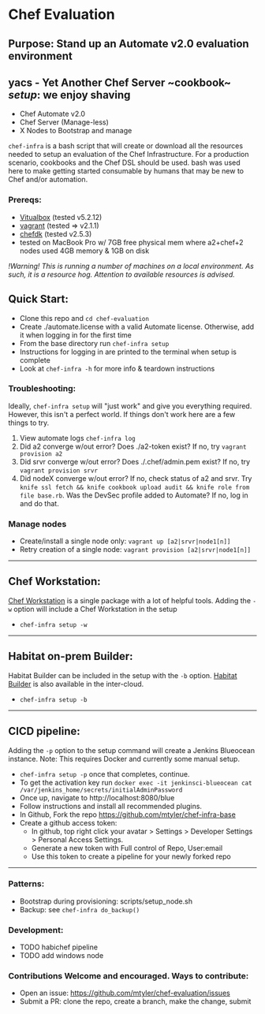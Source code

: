 # Chef Evaluation
## Purpose: Stand up an Automate v2.0 evaluation environment 
## yacs - Yet Another Chef Server ~cookbook~ _setup_: we enjoy shaving
- Chef Automate v2.0
- Chef Server (Manage-less)
- X Nodes to Bootstrap and manage

`chef-infra` is a bash script that will create or download all the resources needed to
setup an evaluation of the Chef Infrastructure. For a production scenario, cookbooks and
the Chef DSL should be used. bash was used here to make getting started consumable
by humans that may be new to Chef and/or automation.

### Prereqs:
- [Vitualbox](https://www.virtualbox.org/wiki/Downloads) (tested v5.2.12)
- [vagrant](https://www.vagrantup.com/downloads.html) (tested => v2.1.1)
- [chefdk](https://downloads.chef.io/chefdk/3.0.36) (tested v2.5.3)
- tested on MacBook Pro w/ 7GB free physical mem where a2+chef+2 nodes used 4GB memory & 1GB on disk

_!Warning! This is running a number of machines on a local environment.  As such,
it is a resource hog. Attention to available resources is advised._

## Quick Start:
- Clone this repo and `cd chef-evaluation`
- Create ./automate.license with a valid Automate license. Otherwise, add it when logging in for the first time
- From the base directory run `chef-infra setup`
- Instructions for logging in are printed to the terminal when setup is complete
- Look at `chef-infra -h` for more info & teardown instructions

### Troubleshooting:
Ideally, `chef-infra setup` will "just work" and give you everything required.  However, this isn't a perfect world.  If things don't work here are a few things to try.
1. View automate logs `chef-infra log`
1. Did a2 converge w/out error? Does ./a2-token exist? If no, try `vagrant provision a2`
1. Did srvr converge w/out error? Does ./.chef/admin.pem exist? If no, try `vagrant provision srvr`
1. Did nodeX converge w/out error? If no, check status of a2 and srvr.  Try `knife ssl fetch && knife cookbook upload audit && knife role from file base.rb`.  Was the DevSec profile added to Automate? If no, log in and do that.

### Manage nodes
- Create/install a single node only: `vagrant up [a2|srvr|node1[n]]`
- Retry creation of a single node: `vagrant provision [a2|srvr|node1[n]]`

---
## Chef Workstation:
[Chef Workstation](https://www.chef.sh/about/chef-workstation/) is a single package with a lot of helpful tools. Adding the `-w` option will include a Chef Workstation in the setup
- `chef-infra setup -w`

---
## Habitat on-prem Builder:
Habitat Builder can be included in the setup with the `-b` option.  [Habitat Builder](https://www.habitat.sh/docs/using-builder/) is also available in the inter-cloud.
- `chef-infra setup -b`

---
## CICD pipeline:
Adding the `-p` option to the setup command will create a Jenkins Blueocean instance.  Note: This requires Docker and currently some manual setup.  
- `chef-infra setup -p` once that completes, continue.
- To get the activation key run `docker exec -it jenkinsci-blueocean cat /var/jenkins_home/secrets/initialAdminPassword`
- Once up, navigate to http://localhost:8080/blue
- Follow instructions and install all recommended plugins.
- In Github, Fork the repo https://github.com/mtyler/chef-infra-base
- Create a github access token:
  - In github, top right click your avatar > Settings > Developer Settings > Personal Access Settings.
  - Generate a new token with Full control of Repo, User:email
  - Use this token to create a pipeline for your newly forked repo     

---

### Patterns:
- Bootstrap during provisioning: scripts/setup_node.sh
- Backup: see `chef-infra do_backup()`

### Development:
- TODO habichef pipeline
- TODO add windows node

### Contributions Welcome and encouraged.  Ways to contribute:
- Open an issue: https://github.com/mtyler/chef-evaluation/issues
- Submit a PR: clone the repo, create a branch, make the change, submit
